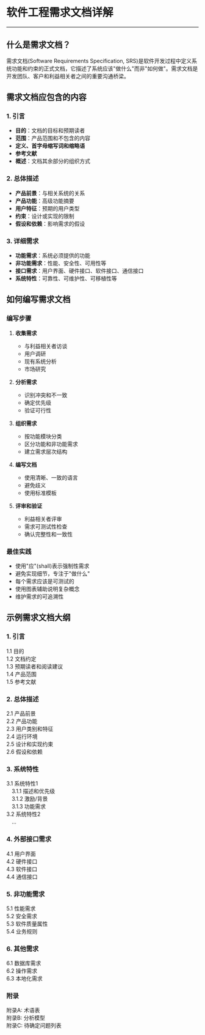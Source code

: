 # 软件工程需求文档详解

<hr style="height:1px;border:none;border-top:1px solid #ccc;"/>

## 什么是需求文档？

需求文档(Software Requirements Specification, SRS)是软件开发过程中定义系统功能和约束的正式文档，它描述了系统应该"做什么"而非"如何做"。需求文档是开发团队、客户和利益相关者之间的重要沟通桥梁。

## 需求文档应包含的内容

### 1. 引言
- **目的**：文档的目标和预期读者
- **范围**：产品范围和不包含的内容
- **定义、首字母缩写词和缩略语**
- **参考文献**
- **概述**：文档其余部分的组织方式

### 2. 总体描述
- **产品前景**：与相关系统的关系
- **产品功能**：高级功能摘要
- **用户特征**：预期的用户类型
- **约束**：设计或实现的限制
- **假设和依赖**：影响需求的假设

### 3. 详细需求
- **功能需求**：系统必须提供的功能
- **非功能需求**：性能、安全性、可用性等
- **接口需求**：用户界面、硬件接口、软件接口、通信接口
- **系统特性**：可靠性、可维护性、可移植性等

## 如何编写需求文档

### 编写步骤
1. **收集需求**
   - 与利益相关者访谈
   - 用户调研
   - 现有系统分析
   - 市场研究

2. **分析需求**
   - 识别冲突和不一致
   - 确定优先级
   - 验证可行性

3. **组织需求**
   - 按功能模块分类
   - 区分功能和非功能需求
   - 建立需求层次结构

4. **编写文档**
   - 使用清晰、一致的语言
   - 避免歧义
   - 使用标准模板

5. **评审和验证**
   - 利益相关者评审
   - 需求可测试性检查
   - 确认完整性和一致性

### 最佳实践
- 使用"应"(shall)表示强制性需求
- 避免实现细节，专注于"做什么"
- 每个需求应该是可测试的
- 使用图表辅助说明复杂概念
- 维护需求的可追溯性

## 示例需求文档大纲

### 1. 引言
1.1 目的  
1.2 文档约定  
1.3 预期读者和阅读建议  
1.4 产品范围  
1.5 参考文献

### 2. 总体描述
2.1 产品前景  
2.2 产品功能  
2.3 用户类别和特征  
2.4 运行环境  
2.5 设计和实现约束  
2.6 假设和依赖

### 3. 系统特性
3.1 系统特性1  
　3.1.1 描述和优先级  
　3.1.2 激励/背景  
　3.1.3 功能需求  
3.2 系统特性2  
　...

### 4. 外部接口需求
4.1 用户界面  
4.2 硬件接口  
4.3 软件接口  
4.4 通信接口

### 5. 非功能需求
5.1 性能需求  
5.2 安全需求  
5.3 软件质量属性  
5.4 业务规则

### 6. 其他需求
6.1 数据库需求  
6.2 操作需求  
6.3 本地化需求

### 附录
附录A: 术语表  
附录B: 分析模型  
附录C: 待确定问题列表